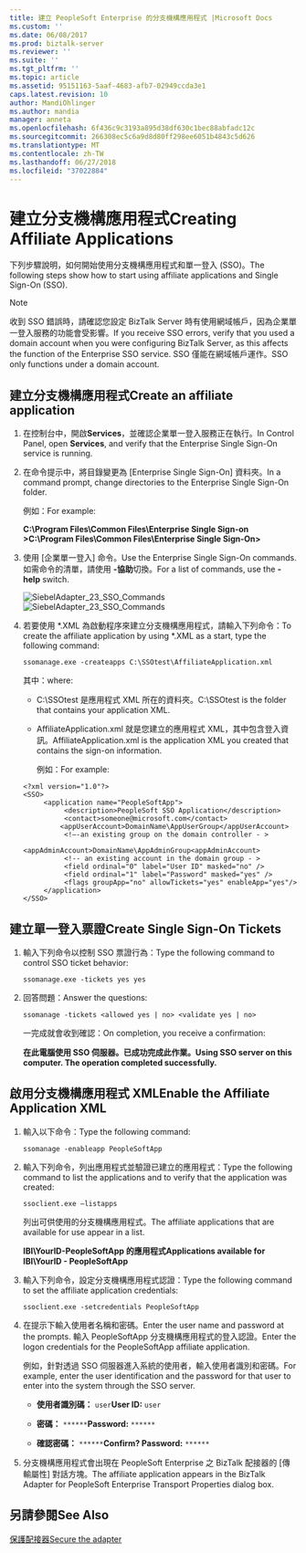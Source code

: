 ```yaml
---
title: 建立 PeopleSoft Enterprise 的分支機構應用程式 |Microsoft Docs
ms.custom: ''
ms.date: 06/08/2017
ms.prod: biztalk-server
ms.reviewer: ''
ms.suite: ''
ms.tgt_pltfrm: ''
ms.topic: article
ms.assetid: 95151163-5aaf-4683-afb7-02949ccda3e1
caps.latest.revision: 10
author: MandiOhlinger
ms.author: mandia
manager: anneta
ms.openlocfilehash: 6f436c9c3193a895d38df630c1bec88abfadc12c
ms.sourcegitcommit: 266308ec5c6a9d8d80ff298ee6051b4843c5d626
ms.translationtype: MT
ms.contentlocale: zh-TW
ms.lasthandoff: 06/27/2018
ms.locfileid: "37022884"
---
```

# <a name="creating-affiliate-applications"></a><span data-ttu-id="21c19-102">建立分支機構應用程式</span><span class="sxs-lookup"><span data-stu-id="21c19-102">Creating Affiliate Applications</span></span>
<span data-ttu-id="21c19-103">下列步驟說明，如何開始使用分支機構應用程式和單一登入 (SSO)。</span><span class="sxs-lookup"><span data-stu-id="21c19-103">The following steps show how to start using affiliate applications and Single Sign-On (SSO).</span></span>  
  
> [!NOTE]
>  <span data-ttu-id="21c19-104">收到 SSO 錯誤時，請確認您設定 BizTalk Server 時有使用網域帳戶，因為企業單一登入服務的功能會受影響。</span><span class="sxs-lookup"><span data-stu-id="21c19-104">If you receive SSO errors, verify that you used a domain account when you were configuring BizTalk Server, as this affects the function of the Enterprise SSO service.</span></span> <span data-ttu-id="21c19-105">SSO 僅能在網域帳戶運作。</span><span class="sxs-lookup"><span data-stu-id="21c19-105">SSO only functions under a domain account.</span></span>  
  
## <a name="create-an-affiliate-application"></a><span data-ttu-id="21c19-106">建立分支機構應用程式</span><span class="sxs-lookup"><span data-stu-id="21c19-106">Create an affiliate application</span></span>  
  
1. <span data-ttu-id="21c19-107">在控制台中，開啟**Services**，並確認企業單一登入服務正在執行。</span><span class="sxs-lookup"><span data-stu-id="21c19-107">In Control Panel, open **Services**, and verify that the Enterprise Single Sign-On service is running.</span></span>  
  
2. <span data-ttu-id="21c19-108">在命令提示中，將目錄變更為 [Enterprise Single Sign-On] 資料夾。</span><span class="sxs-lookup"><span data-stu-id="21c19-108">In a command prompt, change directories to the Enterprise Single Sign-On folder.</span></span>  
  
    <span data-ttu-id="21c19-109">例如：</span><span class="sxs-lookup"><span data-stu-id="21c19-109">For example:</span></span>  
  
    <span data-ttu-id="21c19-110">**C:\Program Files\Common Files\Enterprise Single Sign-on >**</span><span class="sxs-lookup"><span data-stu-id="21c19-110">**C:\Program Files\Common Files\Enterprise Single Sign-On>**</span></span>  
  
3. <span data-ttu-id="21c19-111">使用 [企業單一登入] 命令。</span><span class="sxs-lookup"><span data-stu-id="21c19-111">Use the Enterprise Single Sign-On commands.</span></span> <span data-ttu-id="21c19-112">如需命令的清單，請使用 **-協助**切換。</span><span class="sxs-lookup"><span data-stu-id="21c19-112">For a list of commands, use the **-help** switch.</span></span>  
  
    <span data-ttu-id="21c19-113">![](../core/media/siebeladapter-23-sso-commands.gif "SiebelAdapter_23_SSO_Commands")</span><span class="sxs-lookup"><span data-stu-id="21c19-113">![](../core/media/siebeladapter-23-sso-commands.gif "SiebelAdapter_23_SSO_Commands")</span></span>  
  
4. <span data-ttu-id="21c19-114">若要使用 \*.XML 為啟動程序來建立分支機構應用程式，請輸入下列命令：</span><span class="sxs-lookup"><span data-stu-id="21c19-114">To create the affiliate application by using \*.XML as a start, type the following command:</span></span>  
  
    `ssomanage.exe -createapps C:\SSOtest\AffiliateApplication.xml`  
  
    <span data-ttu-id="21c19-115">其中：</span><span class="sxs-lookup"><span data-stu-id="21c19-115">where:</span></span>  
  
   - <span data-ttu-id="21c19-116">C:\SSOtest 是應用程式 XML 所在的資料夾。</span><span class="sxs-lookup"><span data-stu-id="21c19-116">C:\SSOtest is the folder that contains your application XML.</span></span>  
  
   - <span data-ttu-id="21c19-117">AffiliateApplication.xml 就是您建立的應用程式 XML，其中包含登入資訊。</span><span class="sxs-lookup"><span data-stu-id="21c19-117">AffiliateApplication.xml is the application XML you created that contains the sign-on information.</span></span>  
  
     <span data-ttu-id="21c19-118">例如：</span><span class="sxs-lookup"><span data-stu-id="21c19-118">For example:</span></span>  
  
   ```  
   <?xml version="1.0"?>  
   <SSO>  
        <application name="PeopleSoftApp">  
             <description>PeopleSoft SSO Application</description>  
             <contact>someone@microsoft.com</contact>  
            <appUserAccount>DomainName\AppUserGroup</appUserAccount>  
             <!—-an existing group on the domain controller - >   
             <appAdminAccount>DomainName\AppAdminGroup<appAdminAccount>   
             <!-- an existing account in the domain group - >   
             <field ordinal="0" label="User ID" masked="no" />  
             <field ordinal="1" label="Password" masked="yes" />  
             <flags groupApp="no" allowTickets="yes" enableApp="yes"/>  
        </application>  
   </SSO>  
   ```  
  
## <a name="create-single-sign-on-tickets"></a><span data-ttu-id="21c19-119">建立單一登入票證</span><span class="sxs-lookup"><span data-stu-id="21c19-119">Create Single Sign-On Tickets</span></span>  
  
1.  <span data-ttu-id="21c19-120">輸入下列命令以控制 SSO 票證行為：</span><span class="sxs-lookup"><span data-stu-id="21c19-120">Type the following command to control SSO ticket behavior:</span></span>  
  
     `ssomanage.exe -tickets yes yes`  
  
2.  <span data-ttu-id="21c19-121">回答問題：</span><span class="sxs-lookup"><span data-stu-id="21c19-121">Answer the questions:</span></span>  
  
     `ssomanage -tickets <allowed yes | no> <validate yes | no>`  
  
     <span data-ttu-id="21c19-122">一完成就會收到確認：</span><span class="sxs-lookup"><span data-stu-id="21c19-122">On completion, you receive a confirmation:</span></span>  
  
     <span data-ttu-id="21c19-123">**在此電腦使用 SSO 伺服器。已成功完成此作業。**</span><span class="sxs-lookup"><span data-stu-id="21c19-123">**Using SSO server on this computer. The operation completed successfully.**</span></span>  
  
## <a name="enable-the-affiliate-application-xml"></a><span data-ttu-id="21c19-124">啟用分支機構應用程式 XML</span><span class="sxs-lookup"><span data-stu-id="21c19-124">Enable the Affiliate Application XML</span></span>  
  
1.  <span data-ttu-id="21c19-125">輸入以下命令：</span><span class="sxs-lookup"><span data-stu-id="21c19-125">Type the following command:</span></span>  
  
     `ssomanage -enableapp PeopleSoftApp`  
  
2.  <span data-ttu-id="21c19-126">輸入下列命令，列出應用程式並驗證已建立的應用程式：</span><span class="sxs-lookup"><span data-stu-id="21c19-126">Type the following command to list the applications and to verify that the application was created:</span></span>  
  
     `ssoclient.exe –listapps`  
  
     <span data-ttu-id="21c19-127">列出可供使用的分支機構應用程式。</span><span class="sxs-lookup"><span data-stu-id="21c19-127">The affiliate applications that are available for use appear in a list.</span></span>  
  
     <span data-ttu-id="21c19-128">**IBI\YourID-PeopleSoftApp 的應用程式**</span><span class="sxs-lookup"><span data-stu-id="21c19-128">**Applications available for IBI\YourID - PeopleSoftApp**</span></span>  
  
3.  <span data-ttu-id="21c19-129">輸入下列命令，設定分支機構應用程式認證：</span><span class="sxs-lookup"><span data-stu-id="21c19-129">Type the following command to set the affiliate application credentials:</span></span>  
  
     `ssoclient.exe -setcredentials PeopleSoftApp`  
  
4.  <span data-ttu-id="21c19-130">在提示下輸入使用者名稱和密碼。</span><span class="sxs-lookup"><span data-stu-id="21c19-130">Enter the user name and password at the prompts.</span></span> <span data-ttu-id="21c19-131">輸入 PeopleSoftApp 分支機構應用程式的登入認證。</span><span class="sxs-lookup"><span data-stu-id="21c19-131">Enter the logon credentials for the PeopleSoftApp affiliate application.</span></span>  
  
     <span data-ttu-id="21c19-132">例如，針對透過 SSO 伺服器進入系統的使用者，輸入使用者識別和密碼。</span><span class="sxs-lookup"><span data-stu-id="21c19-132">For example, enter the user identification and the password for that user to enter into the system through the SSO server.</span></span>  
  
    -   <span data-ttu-id="21c19-133">**使用者識別碼：** `user`</span><span class="sxs-lookup"><span data-stu-id="21c19-133">**User ID:** `user`</span></span>  
  
    -   <span data-ttu-id="21c19-134">**密碼：** `******`</span><span class="sxs-lookup"><span data-stu-id="21c19-134">**Password:** `******`</span></span>  
  
    -   <span data-ttu-id="21c19-135">**確認密碼：** `******`</span><span class="sxs-lookup"><span data-stu-id="21c19-135">**Confirm? Password:** `******`</span></span>  
  
5.  <span data-ttu-id="21c19-136">分支機構應用程式會出現在 PeopleSoft Enterprise 之 BizTalk 配接器的 [傳輸屬性] 對話方塊。</span><span class="sxs-lookup"><span data-stu-id="21c19-136">The affiliate application appears in the BizTalk Adapter for PeopleSoft Enterprise Transport Properties dialog box.</span></span>  
  
## <a name="see-also"></a><span data-ttu-id="21c19-137">另請參閱</span><span class="sxs-lookup"><span data-stu-id="21c19-137">See Also</span></span>  
 [<span data-ttu-id="21c19-138">保護配接器</span><span class="sxs-lookup"><span data-stu-id="21c19-138">Secure the adapter</span></span>](../core/security-in-biztalk-adapter-for-peoplesoft-enterprise.md)